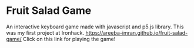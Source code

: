 # Fruit Salad Game
An interactive keyboard game made with javascript and p5.js library. This was my first project at Ironhack.
https://areeba-imran.github.io/fruit-salad-game/   Click on this link for playing the game!
